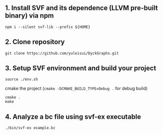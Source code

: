 ## 1. Install SVF and its dependence (LLVM pre-built binary) via npm
```
npm i --silent svf-lib --prefix ${HOME}
```

## 2. Clone repository
```
git clone https://github.com/yuleisui/DyckGraphs.git
```

## 3. Setup SVF environment and build your project 
```
source ./env.sh
```
cmake the project (`cmake -DCMAKE_BUILD_TYPE=Debug .` for debug build)
```
cmake .
make
```
## 4. Analyze a bc file using svf-ex executable
```
./bin/svf-ex example.bc
```
